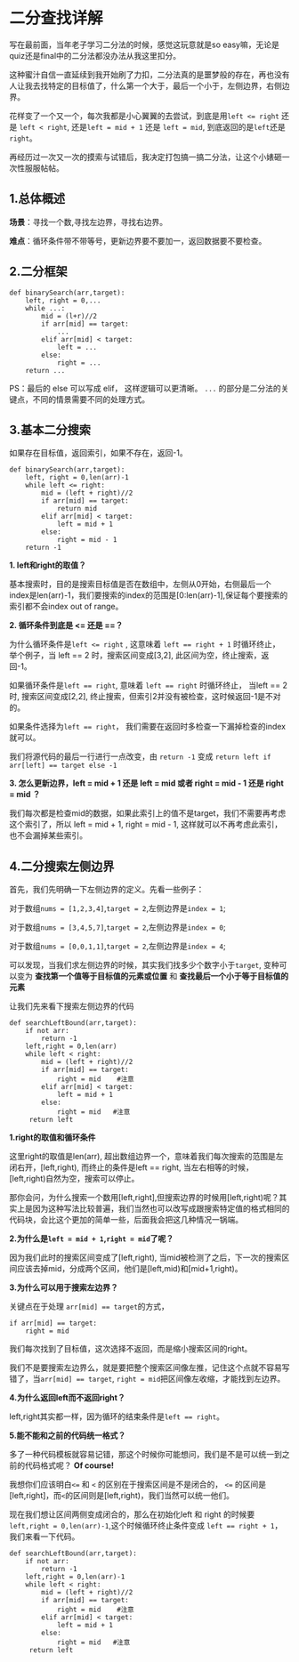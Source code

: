 # 二分查找详解

写在最前面，当年老子学习二分法的时候，感觉这玩意就是so easy嘛，无论是quiz还是final中的二分法都没办法从我这里扣分。

这种蜜汁自信一直延续到我开始刷了力扣，二分法真的是噩梦般的存在，再也没有人让我去找特定的目标值了，什么第一个大于，最后一个小于，左侧边界，右侧边界。

花样变了一个又一个，每次我都是小心翼翼的去尝试，到底是用`left <= right` 还是 `left < right`, 还是`left = mid + 1` 还是 `left = mid`, 到底返回的是`left`还是`right`。

再经历过一次又一次的摸索与试错后，我决定打包搞一搞二分法，让这个小婊砸一次性服服帖帖。  

  
## 1.总体概述

**场景**：寻找一个数,寻找左边界，寻找右边界。

**难点**：循环条件带不带等号，更新边界要不要加一，返回数据要不要检查。

## 2.二分框架
```
def binarySearch(arr,target):
    left, right = 0,...
    while ...:
        mid = (l+r)//2
        if arr[mid] == target:
            ...
        elif arr[mid] < target:
            left = ...
        else:
            right = ...
    return ...
```
PS：最后的 else 可以写成 elif， 这样逻辑可以更清晰。 ```...``` 的部分是二分法的关键点，不同的情景需要不同的处理方式。


## 3.基本二分搜索

如果存在目标值，返回索引，如果不存在，返回-1。
```
def binarySearch(arr,target):
    left, right = 0,len(arr)-1
    while left <= right:
        mid = (left + right)//2
        if arr[mid] == target:
            return mid
        elif arr[mid] < target:
            left = mid + 1
        else:
            right = mid - 1
    return -1
```
**1. left和right的取值？**  

基本搜索时，目的是搜索目标值是否在数组中，左侧从0开始，右侧最后一个index是len(arr)-1，我们要搜索的index的范围是[0:len(arr)-1],保证每个要搜索的索引都不会index out of range。  

**2. 循环条件到底是 <= 还是 ==？**  

为什么循环条件是`left <= right` , 这意味着 `left == right + 1` 时循环终止，
举个例子，当 left == 2 时，搜索区间变成[3,2], 此区间为空，终止搜索，返回-1。 

如果循环条件是`left == right`, 意味着 `left == right` 时循环终止，
当left == 2时, 搜索区间变成[2,2], 终止搜索，但索引2并没有被检查，这时候返回-1是不对的。

如果条件选择为`left == right`， 我们需要在返回时多检查一下漏掉检查的index就可以。  

我们将源代码的最后一行进行一点改变，由
`return -1` 变成 `return left if arr[left] == target else -1`

**3. 怎么更新边界，left = mid + 1 还是 left = mid 或者 right = mid - 1 还是 right = mid ？**  

我们每次都是检查mid的数据，如果此索引上的值不是target，我们不需要再考虑这个索引了，所以 left = mid + 1, right = mid - 1, 这样就可以不再考虑此索引，也不会漏掉某些索引。


## 4.二分搜索左侧边界

首先，我们先明确一下左侧边界的定义。先看一些例子： 

对于数组`nums = [1,2,3,4]`,`target = 2`,左侧边界是`index = 1`;

对于数组`nums = [3,4,5,7]`,`target = 2`,左侧边界是`index = 0`;

对于数组`nums = [0,0,1,1]`,`target = 2`,左侧边界是`index = 4`;

可以发现，当我们求左侧边界的时候，其实我们找多少个数字小于`target`, 变种可以变为 **查找第一个值等于目标值的元素或位置** 和 **查找最后一个小于等于目标值的元素**

让我们先来看下搜索左侧边界的代码
```
def searchLeftBound(arr,target):
    if not arr:
        return -1
    left,right = 0,len(arr) 
    while left < right:
        mid = (left + right)//2
        if arr[mid] == target:
            right = mid    #注意
        elif arr[mid] < target:
            left = mid + 1
        else:
            right = mid   #注意
     return left
```
**1.right的取值和循环条件**

这里right的取值是len(arr), 超出数组边界一个，意味着我们每次搜索的范围是左闭右开，[left,right), 而终止的条件是left == right, 当左右相等的时候，[left,right)自然为空，搜索可以停止。

那你会问，为什么搜索一个数用[left,right],但搜索边界的时候用[left,right)呢？其实上是因为这种写法比较普遍，我们当然也可以改写成跟搜索特定值的格式相同的代码块，会比这个更加的简单一些，后面我会把这几种情况一锅端。

**2.为什么是`left = mid + 1`,`right = mid`了呢？**

因为我们此时的搜索区间变成了[left,right), 当mid被检测了之后，下一次的搜索区间应该去掉mid，分成两个区间，他们是[left,mid)和[mid+1,right)。

**3.为什么可以用于搜索左边界？**

关键点在于处理 `arr[mid] == target`的方式，
```
if arr[mid] == target:
    right = mid 
```
我们每次找到了目标值，这次选择不返回，而是缩小搜索区间的right。

我们不是要搜索左边界么，就是要把整个搜索区间像左推，记住这个点就不容易写错了，当`arr[mid] == target`, `right = mid`把区间像左收缩，才能找到左边界。

**4.为什么返回left而不返回right？**

left,right其实都一样，因为循环的结束条件是`left == right`。

**5.能不能和之前的代码统一格式？**

多了一种代码模板就容易记错，那这个时候你可能想问，我们是不是可以统一到之前的代码格式呢？ **Of course!**

我想你们应该明白`<=` 和 `<` 的区别在于搜索区间是不是闭合的， `<=` 的区间是[left,right]，而`<`的区间则是[left,right)，我们当然可以统一他们。

现在我们想让区间两侧变成闭合的，那么在初始化left 和 right 的时候要 `left,right = 0,len(arr)-1`,这个时候循环终止条件变成 `left == right + 1`，我们来看一下代码。

```
def searchLeftBound(arr,target):
    if not arr:
        return -1
    left,right = 0,len(arr)-1
    while left < right:
        mid = (left + right)//2
        if arr[mid] == target:
            right = mid    #注意
        elif arr[mid] < target:
            left = mid + 1
        else:
            right = mid   #注意
     return left
```



